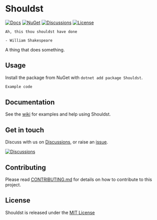 # Shouldst 

[![Docs](https://img.shields.io/badge/docs-wiki-blue.svg?style=for-the-badge)](https://github.com/robertcoltheart/Shouldst/wiki) [![NuGet](https://img.shields.io/nuget/v/Shouldst?style=for-the-badge)](https://www.nuget.org/packages/Shouldst) [![Discussions](https://img.shields.io/badge/DISCUSS-ON%20GITHUB-yellow?style=for-the-badge)](https://github.com/robertcoltheart/Shouldst/discussions) [![License](https://img.shields.io/github/license/robertcoltheart/Shouldst?style=for-the-badge)](https://github.com/robertcoltheart/Shouldst/blob/master/LICENSE)

```
Ah, this thou shouldst have done

- William Shakespeare
```

A thing that does something.

## Usage
Install the package from NuGet with `dotnet add package Shouldst`.

```csharp
Example code
```

## Documentation
See the [wiki](https://github.com/robertcoltheart/Shouldst/wiki) for examples and help using Shouldst.

## Get in touch
Discuss with us on [Discussions](https://github.com/robertcoltheart/Shouldst/discussions), or raise an [issue](https://github.com/robertcoltheart/Shouldst/issues).

[![Discussions](https://img.shields.io/badge/DISCUSS-ON%20GITHUB-yellow?style=for-the-badge)](https://github.com/robertcoltheart/Shouldst/discussions)

## Contributing
Please read [CONTRIBUTING.md](CONTRIBUTING.md) for details on how to contribute to this project.

## License
Shouldst is released under the [MIT License](LICENSE)
